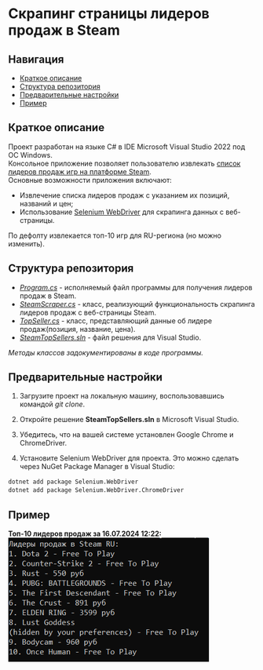 # Скрапинг страницы лидеров продаж в Steam

## Навигация
+ [Краткое описание](#краткое-описание)
+ [Структура репозитория](#структура-репозитория)
+ [Предварительные настройки](#предварительные-настройки)
+ [Пример](#пример)



## Краткое описание

Проект разработан на языке C# в IDE Microsoft Visual Studio 2022 под ОС Windows.  
Консольное приложение позволяет пользователю извлекать [список лидеров продаж игр на платформе Steam](https://store.steampowered.com/charts/topselling/).  
Основные возможности приложения включают:  

* Извлечение списка лидеров продаж с указанием их позиций, названий и цен;
* Использование [Selenium WebDriver](https://www.zenrows.com/blog/web-scraping-c-sharp#headless-browser-scraping) для скрапинга данных с веб-страницы.  
  
По дефолту извлекается топ-10 игр для RU-региона (но можно изменить).  

## Структура репозитория

* [*Program.cs*](https://github.com/1i10/SteamTopSellers/blob/main/Program.cs) - исполняемый файл программы для получения лидеров продаж в Steam.  
* [*SteamScraper.cs*](https://github.com/1i10/SteamTopSellers/blob/main/SteamScraper.cs) - класс, реализующий функциональность скрапинга лидеров продаж с веб-страницы Steam.  
* [*TopSeller.cs*](https://github.com/1i10/SteamTopSellers/blob/main/TopSeller.cs) - класс, представляющий данные об лидере продаж(позиция, название, цена).  
* [*SteamTopSellers.sln*](https://github.com/1i10/SteamTopSellers/blob/main/SteamTopSellers.sln) - файл решения для Visual Studio.  
  
*Методы классов задокументированы в коде программы.*

## Предварительные настройки

1. Загрузите проект на локальную машину, воспользовавшись командой *git clone*.

2. Откройте решение **SteamTopSellers.sln** в Microsoft Visual Studio.

3. Убедитесь, что на вашей системе установлен Google Chrome и ChromeDriver.

4. Установите Selenium WebDriver для проекта. Это можно сделать через NuGet Package Manager в Visual Studio:

```sh
dotnet add package Selenium.WebDriver
dotnet add package Selenium.WebDriver.ChromeDriver
```
   
  
## Пример

**Топ-10 лидеров продаж за 16.07.2024 12:22:**  
![Пример1](https://github.com/1i10/SteamTopSellers/blob/master/example.png)  
